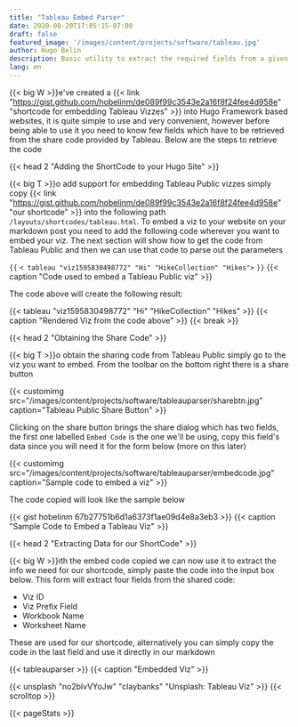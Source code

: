 ```yaml
---
title: "Tableau Embed Parser"
date: 2020-08-20T17:05:15-07:00
draft: false
featured_image: '/images/content/projects/software/tableau.jpg'
author: Hugo Belin
description: Basic utility to extract the required fields from a given Tableau share code in order for it to work with our custom Tableau embed shortcode
lang: en
---
```


{{< big W >}}e've created a {{< link "https://gist.github.com/hobelinm/de089f99c3543e2a16f8f24fee4d958e" "shortcode for embedding Tableau Vizzes" >}} into Hugo Framework based websites, 
it is quite simple to use and very convenient, however before being able to use it you need to know few fields which have to be retrieved from the share code provided by Tableau. Below are 
the steps to retrieve the code

{{< head 2 "Adding the ShortCode to your Hugo Site" >}}

{{< big T >}}o add support for embedding Tableau Public vizzes simply copy {{< link "https://gist.github.com/hobelinm/de089f99c3543e2a16f8f24fee4d958e" "our shortcode" >}} into the following 
path `/layouts/shortcodes/tableau.html`. To embed a viz to your website on your markdown post you need to add the following code wherever you want to embed your viz. The next section 
will show how to get the code from Tableau Public and then we can use that code to parse out the parameters

`{{` `< tableau "viz1595830498772" "Hi" "HikeCollection" "Hikes">` `}}`
{{< caption "Code used to embed a Tableau Public viz" >}}

The code above will create the following result:

{{< tableau "viz1595830498772" "Hi" "HikeCollection" "Hikes" >}}
{{< caption "Rendered Viz from the code above" >}}
{{< break >}}


{{< head 2 "Obtaining the Share Code" >}}

{{< big T >}}o obtain the sharing code from Tableau Public simply go to the viz you want to embed. From the toolbar on the bottom right there is a share button

{{< customimg src="/images/content/projects/software/tableauparser/sharebtn.jpg" caption="Tableau Public Share Button" >}}

Clicking on the share button brings the share dialog which has two fields, the first one labelled `Embed Code` is the one we'll be using, copy this field's data since you will need it 
for the form below (more on this later)

{{< customimg src="/images/content/projects/software/tableauparser/embedcode.jpg" caption="Sample code to embed a viz" >}}

The code copied will look like the sample below

{{< gist hobelinm 67b27751b6d1a6373f1ae09d4e8a3eb3 >}}
{{< caption "Sample Code to Embed a Tableau Viz" >}}

{{< head 2 "Extracting Data for our ShortCode" >}}

{{< big W >}}ith the embed code copied we can now use it to extract the info we need for our shortcode, simply paste the code into the input box below. This form will extract four fields from 
the shared code:
- Viz ID
- Viz Prefix Field
- Workbook Name
- Worksheet Name

These are used for our shortcode, alternatively you can simply copy the code in the last field and use it directly in our markdown

{{< tableauparser >}}
{{< caption "Embedded Viz" >}}

{{< unsplash "no2blvVYoJw" "claybanks" "Unsplash: Tableau Viz" >}}
{{< scrolltop >}}

{{< pageStats >}}
